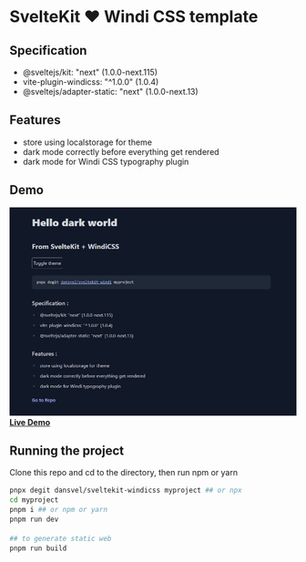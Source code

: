 # SvelteKit ❤️ Windi CSS template

## Specification
- @sveltejs/kit: "next" (1.0.0-next.115)
- vite-plugin-windicss: "^1.0.0" (1.0.4)
- @sveltejs/adapter-static: "next" (1.0.0-next.13)

## Features
- store using localstorage for theme
- dark mode correctly before everything get rendered
- dark mode for Windi CSS typography plugin

## Demo
![Sveltekit ❤️ Windi CSS](static/screenshot.png)
[**Live Demo**](https://sveltekit-windi.netlify.app)

## Running the project

Clone this repo and cd to the directory, then run npm or yarn

```bash
pnpx degit dansvel/sveltekit-windicss myproject ## or npx
cd myproject
pnpm i ## or npm or yarn
pnpm run dev

## to generate static web
pnpm run build
```